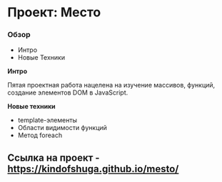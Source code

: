 # Проект: Место

### Обзор
* Интро
* Новые Техники

**Интро**

Пятая проектная работа нацелена на изучение массивов, функций, создание элементов DOM в JavaScript.

**Новые техники**

* template-элементы
* Области видимости функций
* Метод foreach

## Ссылка на проект - https://kindofshuga.github.io/mesto/